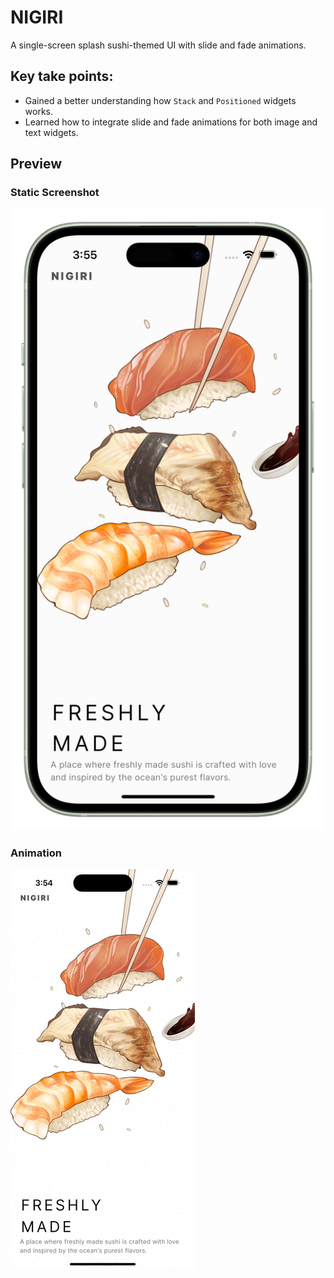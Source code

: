 # NIGIRI

A single-screen splash sushi-themed UI with slide and fade animations.

## Key take points:
- Gained a better understanding how `Stack` and `Positioned` widgets works.
- Learned how to integrate slide and fade animations for both image and text widgets.

## Preview

### Static Screenshot
![Splash Screen](assets/images/output.png)

### Animation
![Splash Animation](assets/images/output-animation.gif)
